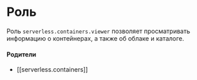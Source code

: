 # Роль

Роль `serverless.containers.viewer` позволяет просматривать информацию о контейнерах, а также об облаке и каталоге.


#### Родители

- [[serverless.containers]]
